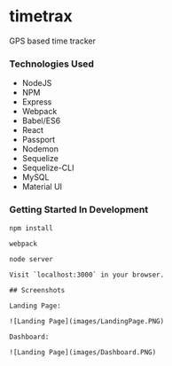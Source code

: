 # timetrax
GPS based time tracker

### Technologies Used

  * NodeJS
  * NPM
  * Express
  * Webpack
  * Babel/ES6
  * React
  * Passport
  * Nodemon
  * Sequelize
  * Sequelize-CLI
  * MySQL
  * Material UI
  
### Getting Started In Development

```shell
npm install

webpack 

node server

Visit `localhost:3000` in your browser.

## Screenshots

Landing Page:

![Landing Page](images/LandingPage.PNG)

Dashboard:

![Landing Page](images/Dashboard.PNG)